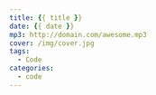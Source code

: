 ```yaml
---
title: {{ title }}
date: {{ date }}
mp3: http://domain.com/awesome.mp3
cover: /img/cover.jpg
tags:
  - Code
categories:
  - code
---
```

